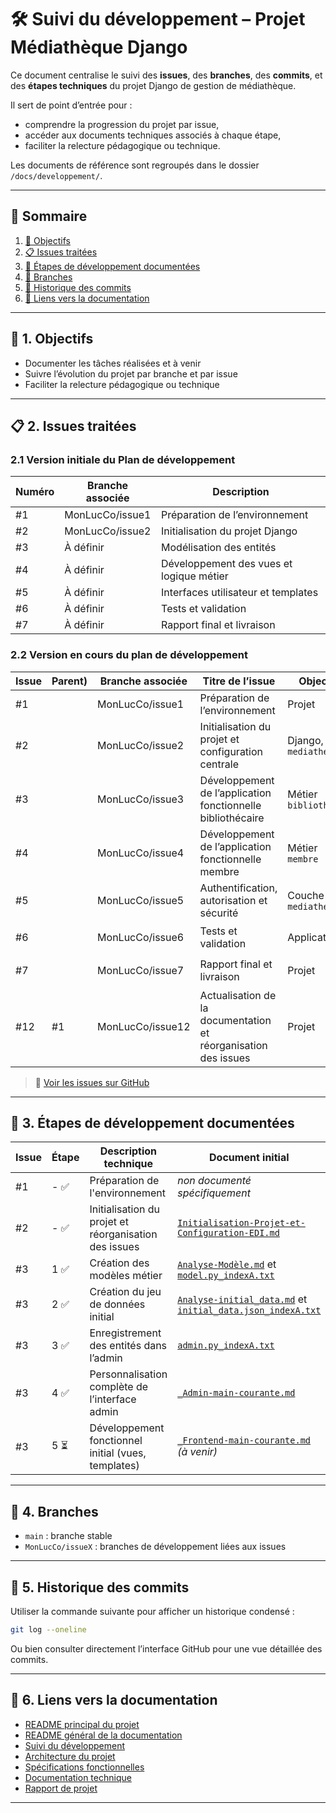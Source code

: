 # 🛠️ Suivi du développement – Projet Médiathèque Django

Ce document centralise le suivi des **issues**, des **branches**, des **commits**, et des **étapes techniques** du projet Django de gestion de médiathèque.

Il sert de point d’entrée pour :
- comprendre la progression du projet par issue,
- accéder aux documents techniques associés à chaque étape,
- faciliter la relecture pédagogique ou technique.

Les documents de référence sont regroupés dans le dossier `/docs/developpement/`.

---

## 🧭 Sommaire

1. [📌 Objectifs](#-1-objectifs)
2. [📋 Issues traitées](#-2-issues-traitées)
3. [📘 Étapes de développement documentées](#-3-étapes-de-développement-documentées)
4. [🧪 Branches](#-4-branches)
5. [📂 Historique des commits](#-5-historique-des-commits)
6. [📎 Liens vers la documentation](#-6-liens-vers-la-documentation)

---

## 📌 1. Objectifs

- Documenter les tâches réalisées et à venir  
- Suivre l’évolution du projet par branche et par issue  
- Faciliter la relecture pédagogique ou technique  

---

## 📋 2. Issues traitées

### 2.1 Version initiale du Plan de développement

| Numéro | Branche associée | Description                              |
|--------|------------------|------------------------------------------|
| #1     | MonLucCo/issue1  | Préparation de l’environnement           |
| #2     | MonLucCo/issue2  | Initialisation du projet Django          |
| #3     | À définir        | Modélisation des entités                 |
| #4     | À définir        | Développement des vues et logique métier |
| #5     | À définir        | Interfaces utilisateur et templates      |
| #6     | À définir        | Tests et validation                      |
| #7     | À définir        | Rapport final et livraison               |

### 2.2 Version en cours du plan de développement

| Issue | Parent) | Branche associée | Titre de l’issue                                               | Objectif              | Statut       |
|-------|---------|------------------|----------------------------------------------------------------|-----------------------|--------------|
| #1    |         | MonLucCo/issue1  | Préparation de l’environnement                                 | Projet                | ✅ Clôturée   |
| #2    |         | MonLucCo/issue2  | Initialisation du projet et configuration centrale             | Django, `mediatheque` | ✅ Clôturée   |
| #3    |         | MonLucCo/issue3  | Développement de l’application fonctionnelle bibliothécaire    | Métier `bibliotheque` | 🕒 Een cours |
| #4    |         | MonLucCo/issue4  | Développement de l’application fonctionnelle membre            | Métier `membre`       | 🚧 À engager |
| #5    |         | MonLucCo/issue5  | Authentification, autorisation et sécurité                     | Couche `mediatheque`  | ⏳ À venir    |
| #6    |         | MonLucCo/issue6  | Tests et validation                                            | Application           | ⏳ À venir    |
| #7    |         | MonLucCo/issue7  | Rapport final et livraison                                     | Projet                | ⏳ À venir    |
| #12   | #1      | MonLucCo/issue12 | Actualisation de la documentation et réorganisation des issues | Projet                | ✅ Clôturée   |


> 🔗 [Voir les issues sur GitHub](https://github.com/MonLucCo/CEF_POO-Django_Gestion-Mediatheque_Test-version/issues)

---

## 📘 3. Étapes de développement documentées

| Issue | Étape | Description technique                                 | Document initial                                                                                                                                 | Document actualisé                                                          |
|-------|-------|-------------------------------------------------------|--------------------------------------------------------------------------------------------------------------------------------------------------|-----------------------------------------------------------------------------|
| #1    | - ✅   | Préparation de l'environnement                        | _non documenté spécifiquement_                                                                                                                   | -                                                                           |
| #2    | - ✅   | Initialisation du projet et réorganisation des issues | [`Initialisation-Projet-et-Configuration-EDI.md`](issue2/Installation-Projet-et-Configuration-EDI.md)                                            | -                                                                           |
| #3    | 1 ✅   | Création des modèles métier                           | [`Analyse-Modèle.md`](issue3/task1/Analyse-Modele.md) et [`model.py_indexA.txt`](issue3/task1/models.py_indexA.txt)                              | [`models.py_indexH.txt`](issue3/task1/models.py_indexH.txt)                 |
| #3    | 2 ✅   | Création du jeu de données initial                    | [`Analyse-initial_data.md`](issue3/task2/Analyse-initial_data.md) et [`initial_data.json_indexA.txt`](issue3/task2/initial_data.json_indexA.txt) | [`initial_data.json_indexB.txt`](issue3/task4/initial_data.json_indexB.txt) |
| #3    | 3 ✅   | Enregistrement des entités dans l’admin               | [`admin.py_indexA.txt`](issue3/task3/admin.py_indexA.txt)                                                                                        | [`admin.py_indexH.txt`](issue3/task4/admin.py_indexH.txt)                   |
| #3    | 4 ✅   | Personnalisation complète de l’interface admin        | [`_Admin-main-courante.md`](issue3/task4/_Admin-main-courante.md)                                                                                |                                                                             |
| #3    | 5 ⏳   | Développement fonctionnel initial (vues, templates)   | [`_Frontend-main-courante.md`](issue3/task5/_Frontend-main-courante.md) *(à venir)*                                                              |                                                                             |

---

## 🧪 4. Branches

- `main` : branche stable  
- `MonLucCo/issueX` : branches de développement liées aux issues  

---

## 📂 5. Historique des commits

Utiliser la commande suivante pour afficher un historique condensé :

```bash
git log --oneline
```

Ou bien consulter directement l’interface GitHub pour une vue détaillée des commits.

---

## 📎 6. Liens vers la documentation

- [README principal du projet](../../README.md)
- [README général de la documentation](../README.md)
- [Suivi du développement](../developpement/README-dev.md)
- [Architecture du projet](../architecture/README-archi.md)
- [Spécifications fonctionnelles](../fonctionnel/README-fonct.md)  
- [Documentation technique](../technique/README-tech.md)
- [Rapport de projet](../../delivery/rapport/rapport-projet.md)

---
